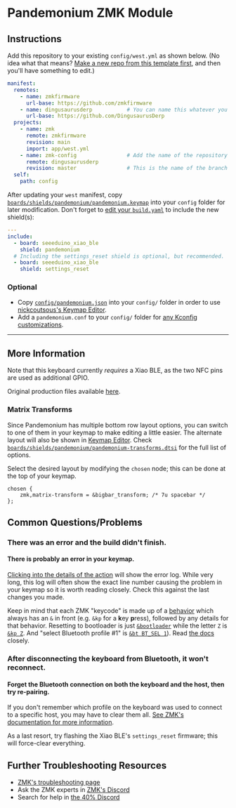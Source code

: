 # Pandemonium ZMK Module

## Instructions

Add this repository to your existing `config/west.yml` as shown below. (No idea what that means? [Make a new repo from this template first](https://github.com/zmkfirmware/unified-zmk-config-template), and then you'll have something to edit.)

```yaml
manifest:
  remotes:
    - name: zmkfirmware
      url-base: https://github.com/zmkfirmware
    - name: dingusaurusderp           # You can name this whatever you like; just make sure the "remote" below matches.
      url-base: https://github.com/DingusaurusDerp
  projects:
    - name: zmk
      remote: zmkfirmware
      revision: main
      import: app/west.yml
    - name: zmk-config                # Add the name of the repository as a project.
      remote: dingusaurusderp
      revision: master                # This is the name of the branch you want to use.
  self:
    path: config
```

After updating your `west` manifest, copy [`boards/shields/pandemonium/pandemonium.keymap`](boards/shields/pandemonium/pandemonium.keymap) into your `config` folder for later modification. Don't forget to [edit your `build.yaml`](https://zmk.dev/docs/customization#building-additional-keyboards) to include the new shield(s):

```yaml
---
include:
  - board: seeeduino_xiao_ble
    shield: pandemonium
  # Including the settings_reset shield is optional, but recommended.
  - board: seeeduino_xiao_ble
    shield: settings_reset
```

### Optional

- Copy [`config/pandemonium.json`](config/pandemonium.json) into your `config/` folder in order to use [nickcoutsous's Keymap Editor](https://nickcoutsous.github.io/keymap-editor).
- Add a `pandemonium.conf` to your `config/` folder for [any Kconfig customizations](https://zmk.dev/docs/config#kconfig-files).

---

## More Information

Note that this keyboard currently *requires* a Xiao BLE, as the two NFC pins are used as additional GPIO.

Original production files available [here](https://github.com/calvin-mcd/pandemonium/tree/0ebd15b3f84ab01ea783c1a32927fb8e13194ffd).

### Matrix Transforms

Since Pandemonium has multiple bottom row layout options, you can switch to one of them in your keymap to make editing a little easier. The alternate layout will also be shown in [Keymap Editor](https://nickcoutsous.github.io/keymap-editor). Check [`boards/shields/pandemonium/pandemonium-transforms.dtsi`](boards/shields/pandemonium/pandemonium-transforms.dtsi) for the full list of options.

Select the desired layout by modifying the `chosen` node; this can be done at the top of your keymap.

```dts
chosen {
    zmk,matrix-transform = &bigbar_transform; /* 7u spacebar */
};
```

## Common Questions/Problems

### There was an error and the build didn't finish.

#### There is probably an error in your keymap.

[Clicking into the details of the action](https://docs.github.com/en/actions/quickstart#viewing-your-workflow-results) will show the error log. While very long, this log will often show the exact line number causing the problem in your keymap so it is worth reading closely. Check this against the last changes you made.

Keep in mind that each ZMK "keycode" is made up of a [behavior](https://zmk.dev/docs/features/keymaps#behaviors) which always has an `&` in front (e.g. `&kp` for a **k**ey **p**ress), followed by any details for that behavior.
Resetting to bootloader is just [`&bootloader`](https://zmk.dev/docs/behaviors/reset) while the letter `Z` is [`&kp Z`](https://zmk.dev/docs/behaviors/key-press). And "select Bluetooth profile #1" is [`&bt BT_SEL 1`](https://zmk.dev/docs/behaviors/bluetooth)). Read [the docs](https://zmk.dev/docs/) closely.

### After disconnecting the keyboard from Bluetooth, it won't reconnect.

#### Forget the Bluetooth connection on both the keyboard and the host, then try re-pairing.

If you don't remember which profile on the keyboard was used to connect to a specific host, you may have to clear them all. [See ZMK's documentation for more information](https://zmk.dev/docs/behaviors/bluetooth#bluetooth-pairing-and-profiles).

As a last resort, try flashing the Xiao BLE's `settings_reset` firmware; this will force-clear everything.

## Further Troubleshooting Resources

- [ZMK's troubleshooting page](https://zmk.dev/docs/troubleshooting)
- Ask the ZMK experts in [ZMK's Discord](https://zmk.dev/community/discord/invite)
- Search for help in [the 40% Discord](https://discord.gg/40percent)
